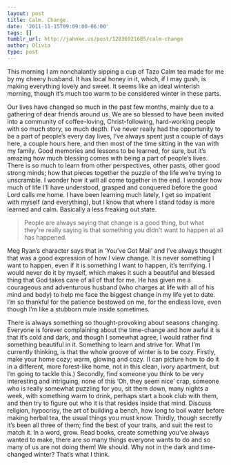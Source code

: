 ```yaml
---
layout: post
title: Calm. Change.
date: '2011-11-15T09:09:00-06:00'
tags: []
tumblr_url: http://jahnke.us/post/12836921685/calm-change
author: Olivia
type: post
---
```


This morning I am nonchalantly sipping a cup of Tazo Calm tea made for me by my cheery husband. It has local honey in it, which, if I may gush, is making everything lovely and sweet. It seems like an ideal winterish morning, though it’s much too warm to be considered winter in these parts.

Our lives have changed so much in the past few months, mainly due to a gathering of dear friends around us. We are so blessed to have been invited into a community of coffee-loving, Christ-following, hard-working people with so much story, so much depth. I’ve never really had the opportunity to be a part of people’s every day lives, I’ve always spent just a couple of days here, a couple hours here, and then most of the time sitting in the van with my family. Good memories and lessons to be learned, for sure, but it’s amazing how much blessing comes with being a part of people’s lives. There is so much to learn from other perspectives, other pasts, other good strong minds; how that pieces together the puzzle of the life we’re trying to unscramble. I wonder how it will all come together in the end. I wonder how much of life I’ll have understood, grasped and conquered before the good Lord calls me home. I have been learning much lately, I get so impatient with myself (and everything), but I know that where I stand today is more learned and calm. Basically a less freaking out state.

> People are always saying that change is a good thing, but what they're really saying is that something you didn't want to happen at all has happened.

Meg Ryan’s character says that in ‘You’ve Got Mail’ and I’ve always thought that was a good expression of how I view change. It is never something I want to happen, even if it is something I want to happen, it’s terrifying. I would never do it by myself, which makes it such a beautiful and blessed thing that God takes care of all of that for me. He has given me a courageous and adventurous husband (who charges at life with all of his mind and body) to help me face the biggest change in my life yet to date. I’m so thankful for the patience bestowed on me, for the endless love, even though I’m like a stubborn mule inside sometimes.

There is always something so thought-provoking about seasons changing. Everyone is forever complaining about the time-change and how awful it is that it’s cold and dark, and though I somewhat agree, I would rather find something beautiful in it. Something to learn and strive for. What I’m currently thinking, is that the whole groove of winter is to be cozy. Firstly, make your home cozy; warm, glowing and cozy. (I can picture how to do it in a different, more forest-like home, not in this clean, ivory apartment, but I’m going to tackle this.) Secondly, find someone you think to be very interesting and intriguing, none of this ‘Oh, they seem nice’ crap, someone who is really somewhat puzzling for you, sit them down, many nights a week, with something warm to drink, perhaps start a book club with them, and then try to figure out who it is that resides inside that mind. Discuss religion, hypocrisy, the art of building a bench, how long to boil water before making herbal tea, the usual things you must know. Thirdly, though secretly it’s been all three of them; find the best of your traits, and suit the rest to match it. In a word, grow. Read books, create something you’ve always wanted to make, there are so many things everyone wants to do and so many of us are not doing them! We should. Why not in the dark and time-changed winter?   That’s what I think.
